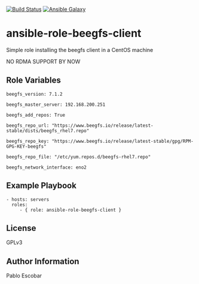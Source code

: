 [![Build Status](https://travis-ci.org/pescobar/ansible-role-beegfs.svg?branch=master)](https://travis-ci.org/pescobar/ansible-role-beegfs)
[![Ansible Galaxy](https://img.shields.io/badge/galaxy-pescobar.beegfs_client-blue.svg)](https://galaxy.ansible.com/pescobar/beegfs_client)

ansible-role-beegfs-client
=========

Simple role installing the beegfs client in a CentOS machine

NO RDMA SUPPORT BY NOW


Role Variables
--------------

```
beegfs_version: 7.1.2

beegfs_master_server: 192.168.200.251

beegfs_add_repos: True

beegfs_repo_url: "https://www.beegfs.io/release/latest-stable/dists/beegfs_rhel7.repo"

beegfs_repo_key: "https://www.beegfs.io/release/latest-stable/gpg/RPM-GPG-KEY-beegfs"

beegfs_repo_file: "/etc/yum.repos.d/beegfs-rhel7.repo"

beegfs_network_interface: eno2
```

Example Playbook
----------------

    - hosts: servers
      roles:
         - { role: ansible-role-beegfs-client }

License
-------

GPLv3

Author Information
------------------

Pablo Escobar
